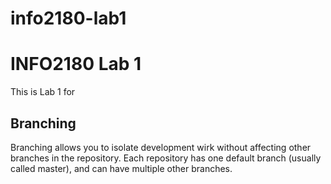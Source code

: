 # info2180-lab1

# INFO2180 Lab 1

This is Lab 1 for <Shawn McBean>

## Branching

Branching allows you to isolate development wirk without affecting other branches in the repository. Each repository has one default branch (usually called master), and can have multiple other branches.